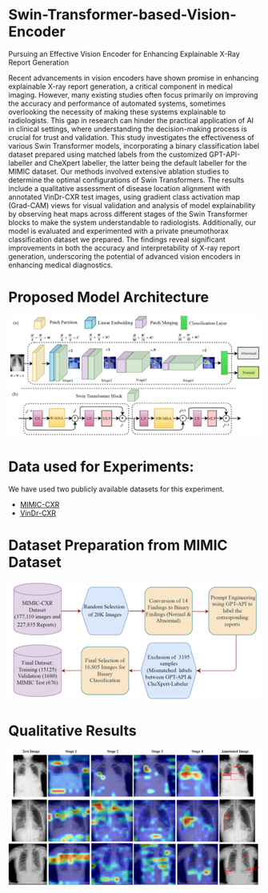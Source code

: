 # Swin-Transformer-based-Vision-Encoder
Pursuing an Effective Vision Encoder for Enhancing Explainable X-Ray Report Generation

Recent advancements in vision encoders have shown promise in enhancing explainable X-ray report generation, a critical component in medical imaging. However, many existing studies often focus primarily on improving the accuracy and performance of automated systems, sometimes overlooking the necessity of making these systems explainable to radiologists. This gap in research can hinder the practical application of AI in clinical settings, where understanding the decision-making process is crucial for trust and validation. This study investigates the effectiveness of various Swin Transformer models, incorporating a binary classification label dataset prepared using matched labels from the customized GPT-API-labeller and CheXpert labeller, the latter being the default labeller for the MIMIC dataset. Our methods involved extensive ablation studies to determine the optimal configurations of Swin Transformers. The results include a qualitative assessment of disease location alignment with annotated VinDr-CXR test images, using gradient class activation map (Grad-CAM) views for visual validation and analysis of model explainability by observing heat maps across different stages of the Swin Transformer blocks to make the system understandable to radiologists. Additionally, our model is evaluated and experimented with a private pneumothorax classification dataset we prepared. The findings reveal significant improvements in both the accuracy and interpretability of X-ray report generation, underscoring the potential of advanced vision encoders in enhancing medical diagnostics.

# Proposed Model Architecture 
![Block Diagram](Figure/Block-Diagram.PNG)

# Data used for Experiments: 
We have used two publicly available datasets for this experiment.
  - [MIMIC-CXR](https://physionet.org/content/mimiciii-demo/1.4/)
  - [VinDr-CXR](https://vindr.ai/datasets/cxr)

# Dataset Preparation from MIMIC Dataset
![Dataset_preparation](Figure/Dataset-Preparation.PNG)

# Qualitative Results
![Qualitative Results](Figure/Qualitative-Results.PNG)
